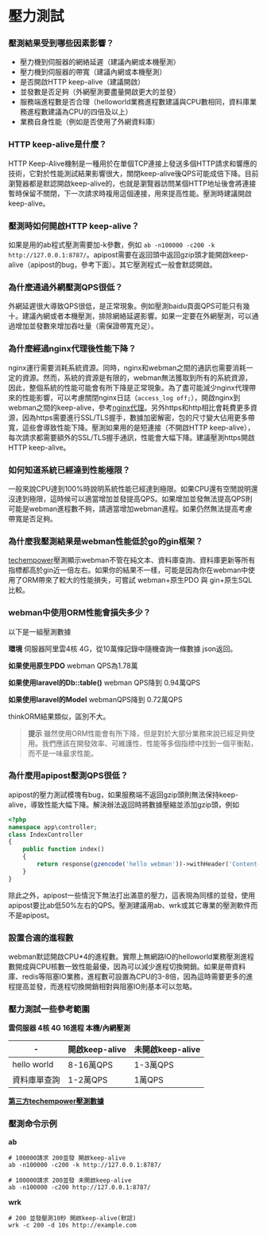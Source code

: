 # 壓力測試

### 壓測結果受到哪些因素影響？
* 壓力機到伺服器的網絡延遲（建議內網或本機壓測）
* 壓力機到伺服器的帶寬（建議內網或本機壓測）
* 是否開啟HTTP keep-alive（建議開啟）
* 並發數是否足夠（外網壓測要盡量開啟更大的並發）
* 服務端進程數是否合理（helloworld業務進程數建議與CPU數相同，資料庫業務進程數建議為CPU的四倍及以上）
* 業務自身性能（例如是否使用了外網資料庫）

### HTTP keep-alive是什麼？
HTTP Keep-Alive機制是一種用於在單個TCP連接上發送多個HTTP請求和響應的技術，它對於性能測試結果影響很大，關閉keep-alive後QPS可能成倍下降。目前瀏覽器都是默認開啟keep-alive的，也就是瀏覽器訪問某個HTTP地址後會將連接暫時保留不關閉，下一次請求時複用這個連接，用來提高性能。壓測時建議開啟keep-alive。

### 壓測時如何開啟HTTP keep-alive？
如果是用的ab程式壓測需要加-k參數，例如 `ab -n100000 -c200 -k http://127.0.0.1:8787/`。apipost需要在返回頭中返回gzip頭才能開啟keep-alive（apipost的bug，參考下面）。其它壓測程式一般會默認開啟。

### 為什麼通過外網壓測QPS很低？
外網延遲很大導致QPS很低，是正常現象。例如壓測baidu頁面QPS可能只有幾十。建議內網或者本機壓測，排除網絡延遲影響。如果一定要在外網壓測，可以通過增加並發數來增加吞吐量（需保證帶寬充足）。

### 為什麼經過nginx代理後性能下降？
nginx運行需要消耗系統資源。同時，nginx和webman之間的通訊也需要消耗一定的資源。然而，系統的資源是有限的，webman無法獲取到所有的系統資源，因此，整個系統的性能可能會有所下降是正常現象。為了盡可能減少nginx代理帶來的性能影響，可以考慮關閉nginx日誌（`access_log off;`），開啟nginx到webman之間的keep-alive，參考[nginx代理](nginx-proxy.md)。另外https和http相比會耗費更多資源，因為https需要進行SSL/TLS握手，數據加密解密，包的尺寸變大佔用更多帶寬，這些會導致性能下降。壓測如果用的是短連接（不開啟HTTP keep-alive），每次請求都需要額外的SSL/TLS握手通訊，性能會大幅下降。建議壓測https開啟HTTP keep-alive。

### 如何知道系統已經達到性能極限？
一般來說CPU達到100%時說明系統性能已經達到極限。如果CPU還有空閒說明還沒達到極限，這時候可以適當增加並發提高QPS。如果增加並發無法提高QPS則可能是webman進程數不夠，請適當增加webman進程。如果仍然無法提高考慮帶寬是否足夠。

### 為什麼我壓測結果是webman性能低於go的gin框架？
[techempower](https://www.techempower.com/benchmarks/#section=data-r21&hw=ph&test=db&l=zijnjz-6bj&a=2&f=1ekg-cbcw-2t4w-27wr68-pc0-iv9slc-0-1ekgw-39g-kxs00-o0zk-5jsetl-2x8doc-2)壓測顯示webman不管在純文本、資料庫查詢、資料庫更新等所有指標都高於gin近一倍左右。如果你的結果不一樣，可能是因為你在webman中使用了ORM帶來了較大的性能損失，可嘗試 webman+原生PDO 與 gin+原生SQL 比較。

### webman中使用ORM性能會損失多少？
以下是一組壓測數據

**環境**
伺服器阿里雲4核 4G，從10萬條記錄中隨機查詢一條數據 json返回。

**如果使用原生PDO**
webman QPS為1.78萬

**如果使用laravel的Db::table()**
webman QPS降到 0.94萬QPS

**如果使用laravel的Model**
webmanQPS降到 0.72萬QPS

thinkORM結果類似，區別不大。

> **提示**
> 雖然使用ORM性能會有所下降，但是對於大部分業務來說已經足夠使用。我們應該在開發效率、可維護性、性能等多個指標中找到一個平衡點，而不是一味最求性能。

### 為什麼用apipost壓測QPS很低？
apipost的壓力測試模塊有bug，如果服務端不返回gzip頭則無法保持keep-alive，導致性能大幅下降。解決辦法返回時將數據壓縮並添加gzip頭，例如
```php
<?php
namespace app\controller;
class IndexController
{
    public function index()
    {
        return response(gzencode('hello webman'))->withHeader('Content-Encoding', 'gzip');
    }
}
```
除此之外，apipost一些情況下無法打出滿意的壓力，這表現為同樣的並發，使用apipost要比ab低50%左右的QPS。壓測建議用ab、wrk或其它專業的壓測軟件而不是apipost。

### 設置合適的進程數
webman默認開啟CPU*4的進程數。實際上無網路IO的helloworld業務壓測進程數開成與CPU核數一致性能最優，因為可以減少進程切換開銷。如果是帶資料庫、redis等阻塞IO業務，進程數可設置為CPU的3-8倍，因為這時需要更多的進程提高並發，而進程切換開銷相對與阻塞IO則基本可以忽略。

### 壓力測試一些參考範圍

**雲伺服器 4核 4G 16進程 本機/內網壓測**

| - | 開啟keep-alive | 未開啟keep-alive |
|--|-----|-----|
| hello world | 8-16萬QPS | 1-3萬QPS |
| 資料庫單查詢 | 1-2萬QPS | 1萬QPS |

[**第三方techempower壓測數據**](https://www.techempower.com/benchmarks/#section=data-r21&l=zik073-6bj&test=db)

### 壓測命令示例

**ab**
```
# 100000請求 200並發 開啟keep-alive
ab -n100000 -c200 -k http://127.0.0.1:8787/

# 100000請求 200並發 未開啟keep-alive
ab -n100000 -c200 http://127.0.0.1:8787/
```

**wrk**
```
# 200 並發壓測10秒 開啟keep-alive(默認)
wrk -c 200 -d 10s http://example.com
```